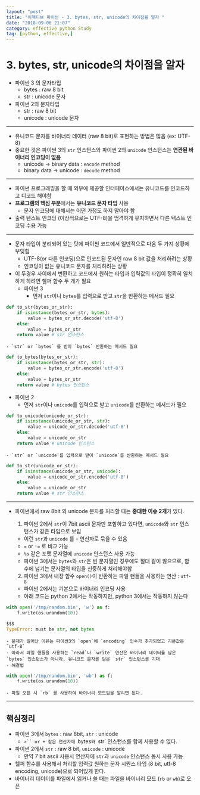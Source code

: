 ```yaml
---
layout: "post"
title: "이펙티브 파이썬 - 3. bytes, str, unicode의 차이점을 알자 "
date: "2018-09-06 21:07"
category: effective python Study
tag: [python, effective,]
---
```


# 3. bytes, str, unicode의 차이점을 알자

- 파이썬 3 의 문자타입
  - bytes : raw 8 bit
  - str : unicode 문자
- 파이썬 2의 문자타입
  - str : raw 8 bit
  - unicode : unicode 문자

---

- 유니코드 문자를 바이너리 데이터 (raw 8 bit)로 표현하는 방법은 많음 (ex: UTF-8)
- 중요한 것은 파이썬 3의 `str` 인스턴스와 파이썬 2의 `unicode` 인스턴스는 **연관된 바이너리 인코딩이 없음**
  - unicode -> binary data : `encode` method
  - binary data -> unicode : `decode` method

---

- 파이썬 프로그래밍을 할 때 외부에 제공할 인터페이스에서는 유니코드를 인코드하고 디코드 해야함
- **프로그램의 핵심 부분**에서는 **유니코드 문자 타입** 사용
  - 문자 인코딩에 대해서는 어떤 가정도 하지 말아야 함
- 출력 텐스트 인코딩 (이상적으로는 UTF-8)을 엄격하게 유지하면서 다른 텍스트 인코딩 수용 가능

---

- 문자 타입이 분리되어 있는 탓에 파이썬 코드에서 일반적으로 다음 두 가지 상황에 부딪힘
  - UTF-8(or 다른 인코딩)으로 인코드된 문자인 raw 8 bit 값을 처리하려는 상황
  - 인코딩이 없는 유니코드 문자를 처리하려는 상황
- 이 두경우 사이에서 변환하고 코드에서 원하는 타입과 입력값의 타입이 정확히 일치하게 하려면 헬퍼 함수 두 개가 필요
  - 파이썬 3
    - 먼저 `str`이나 `bytes`를 입력으로 받고 `str`을 반환하는 메서드 필요

```python
def to_str(bytes_or_str):
    if isinstance(bytes_or_str, bytes):
        value = bytes_or_str.decode('utf-8')
    else:
        value = bytes_or_str
    return value # str 인스턴스
```

    - `str` or `bytes` 를 받아 `bytes` 반환하는 메서드 필요

```python
def to_bytes(bytes_or_str):
    if isinstance(bytes_or_str, str):
        value = bytes_or_str.encode('utf-8')
    else:
        value = bytes_or_str
    return value # bytes 인스턴스
```

  - 파이썬 2
    - 먼저 `str`이나 `unicode`를 입력으로 받고 `unicode`를 반환하는 메서드가 필요

```python
def to_unicode(unicode_or_str):
    if isinstance(unicode_or_str, str):
        value = unicode_or_str.decode('utf-8')
    else:
        value = unicode_or_str
    return value # unicode 인스턴스
```

    - `str` or `unicode`를 입력으로 받아 `unicode`를 반환하는 메서드 필요

```python
def to_str(unicode_or_str):
    if isinstance(unicode_or_str, unicode):
        value = unicode_or_str.encode('utf-8')
    else:
        value = unicode_or_str
    return value # str 인스턴스
```

---

- 파이썬에서 raw 8bit 와 unicode 문자를 처리할 때는 **중대한 이슈 2개**가 있다.
  1. 파이썬 2에서 `str`이 7bit ascii 문자만 포함하고 있다면, `unicode`와 `str` 인스턴스가 같은 타입으로 보임
    - 이런 `str`과 `unicode` 를 `+` 연산자로 묶을 수 있음
    - `=` or `!=` 로 비교 가능
    - `%s` 같은 포맷 문자열에 `unicode` 인스턴스 사용 가능
    - 파이썬 3에서는 `bytes`와 `str`은 빈 문자열인 경우에도 절대 같이 않으므로, 함수에 넘기는 문자열의 타입을 신중하게 처리해야함

  2. 파이썬 3에서 내장 함수 `open()`이 반환하는 파일 핸들을 사용하는 연산 : `utf-8`
    - 파이썬 2에서는 기본으로 바이너리 인코딩 사용
    - 아래 코드는 python 2에서는 작동하지만, python 3에서는 작동하지 않는다

```python
with open('/tmp/random.bin', 'w') as f:
    f.write(os.urandom(10))

$$$
TypeError: must be str, not bytes
```

    - 문제가 일어난 이유는 파이썬3의 `open`에 `encoding` 인수가 추가되었고 기본값은 `utf-8`
    - 따라서 파일 핸들을 사용하는 `read`나 `write` 연산은 바이너리 데이터를 담은 `bytes` 인스턴스가 아니라, 유니코드 문자를 담은 `str` 인스턴스를 기대
    - 해결법

```python
with open('/tmp/random.bin', 'wb') as f:
    f.write(os.urandom(10))
```

    - 파일 오픈 시 `rb` 를 사용하여 바이너리 모드임을 알리면 된다.
  
---

## 핵심정리

- 파이썬 3에서 `bytes` : raw 8bit, `str` : unicode
  - `>`` or + 같은 연산자에 `bytes`와 `str` 인스턴스를 함께 사용할 수 없다.
- 파이썬 2에서 `str` : raw 8 bit, `unicode` : unicode
  - 만약 7 bit ascii 사용시 연산자에 `str`과 `unicode` 인스턴스 동시 사용 가능
- 헬퍼 함수를 사용해서 처리할 입력값 원하는 문자 시퀀스 타입 (8 bit, utf-8 encoding, unicode)으로 되어있게 한다.
- 바이너리 데이터를 파일에서 읽거나 쓸 때는 파일을 바이너리 모드 (`rb` or `wb`)로 오픈
